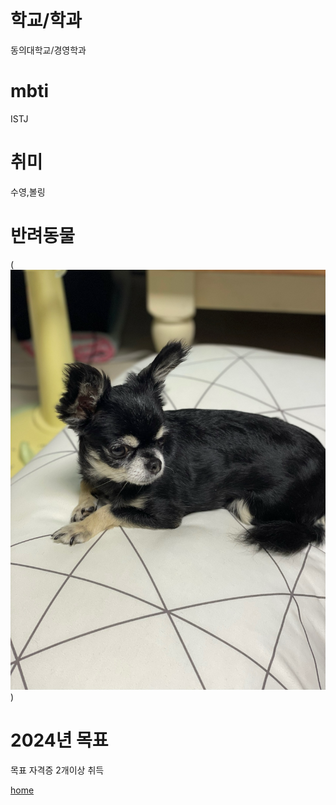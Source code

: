 # 학교/학과
동의대학교/경영학과
# mbti
ISTJ
# 취미
수영,볼링
# 반려동물
(![Alt text](image-1.png))
# 2024년 목표
목표 자격증 2개이상 취득


[home](../README.md)
